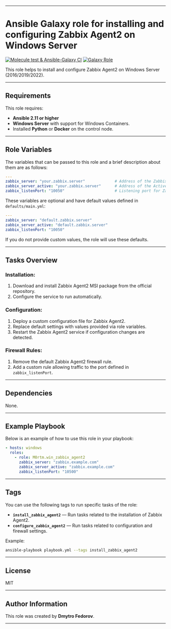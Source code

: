 
---

# Ansible Galaxy role for installing and configuring Zabbix Agent2 on Windows Server

[![Molecule test & Ansible-Galaxy CI](https://github.com/M0rtm/ansible-role_win_zabbix_agent2/actions/workflows/ansible-galaxy-ci.yml/badge.svg)](https://github.com/M0rtm/ansible-role_win_zabbix_agent2/actions/workflows/ansible-galaxy-ci.yml)
[![Galaxy Role](https://img.shields.io/badge/Ansible--Galaxy-M0rtm.win_zabbix_agent2-blue.svg?logo=ansible&logoColor=white)](https://galaxy.ansible.com/M0rtm/win_zabbix_agent2/)

This role helps to install and configure Zabbix Agent2 on Windows Server (2016/2019/2022).

---

## Requirements

This role requires:
- **Ansible 2.11 or higher**
- **Windows Server** with support for Windows Containers.
- Installed **Python** or **Docker** on the control node.

---

## Role Variables

The variables that can be passed to this role and a brief description about them are as follows:

```yaml
---
zabbix_server: "your.zabbix.server"             # Address of the Zabbix Server
zabbix_server_active: "your.zabbix.server"      # Address of the Active Zabbix Server
zabbix_listenPort: "10050"                      # Listening port for Zabbix Agent2
```

These variables are optional and have default values defined in `defaults/main.yml`:
```yaml
---
zabbix_server: "default.zabbix.server"
zabbix_server_active: "default.zabbix.server"
zabbix_listenPort: "10050"
```

If you do not provide custom values, the role will use these defaults.

---

## Tasks Overview

### Installation:
1. Download and install Zabbix Agent2 MSI package from the official repository.
2. Configure the service to run automatically.

### Configuration:
1. Deploy a custom configuration file for Zabbix Agent2.
2. Replace default settings with values provided via role variables.
3. Restart the Zabbix Agent2 service if configuration changes are detected.

### Firewall Rules:
1. Remove the default Zabbix Agent2 firewall rule.
2. Add a custom rule allowing traffic to the port defined in `zabbix_listenPort`.

---

## Dependencies

None.

---

## Example Playbook

Below is an example of how to use this role in your playbook:

```yaml
- hosts: windows
  roles:
    - role: M0rtm.win_zabbix_agent2
      zabbix_server: "zabbix.example.com"
      zabbix_server_active: "zabbix.example.com"
      zabbix_listenPort: "10500"
```

---

## Tags

You can use the following tags to run specific tasks of the role:
- **`install_zabbix_agent2`** — Run tasks related to the installation of Zabbix Agent2.
- **`configure_zabbix_agent2`** — Run tasks related to configuration and firewall settings.

Example:
```bash
ansible-playbook playbook.yml --tags install_zabbix_agent2
```

---

## License

MIT

---

## Author Information

This role was created by **Dmytro Fedorov**.


---
